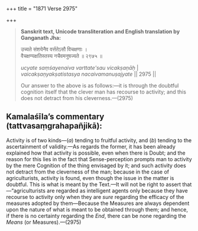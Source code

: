 +++
title = "1871 Verse 2975"

+++
> **Sanskrit text, Unicode transliteration and English translation by Ganganath Jha:** 
>
> उच्यते संशयेनैव वर्त्ततेऽसौ विचक्षणाः ।  
> वैचक्षण्यक्षतिस्तस्य नचैवमनुषज्यते ॥ २९७५ ॥ 
>
> *ucyate saṃśayenaiva varttate'sau vicakṣaṇāḥ* \|  
> *vaicakṣaṇyakṣatistasya nacaivamanuṣajyate* \|\| 2975 \|\| 
>
> Our answer to the above is as follows:—it is through the doubtful cognition itself that the clever man has recourse to activity; and this does not detract from his cleverness.—(2975)



## Kamalaśīla’s commentary (tattvasaṃgrahapañjikā):

Activity is of two kinds—(*a*) tending to fruitful activity, and (*b*) tending to the ascertainment of validity.—As regards the former, it has been already explained how that activity is possible, even when there is Doubt; and the reason for this lies in the fact that Sense-perception prompts man to activity by the mere Cognition of the thing envisaged by it; and such activity does not detract from the cleverness of the man; because in the case of agriculturists, activity is found, even though the issue in the matter is doubtful. This is what is meant by the Text.—It will not be right to assert that—“agriculturists are regarded as intelligent agents only because they have recourse to activity only when they are *sure* regarding the efficacy of the measures adopted by them—Because the Measures are always dependent upon the nature of what is meant to be obtained through them; and hence, if there is no certainty regarding the *End*, there can be none regarding the *Means* (or Measures).—(2975)


